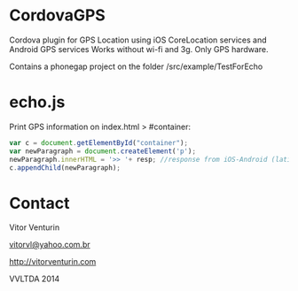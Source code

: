 CordovaGPS
==========

Cordova plugin for GPS Location using iOS CoreLocation services and Android GPS services 
Works without wi-fi and 3g. Only GPS hardware.


Contains a phonegap project on the folder /src/example/TestForEcho


echo.js
=======

Print GPS information on index.html > #container:


```javascript
var c = document.getElementById("container");
var newParagraph = document.createElement('p');
newParagraph.innerHTML = '>> '+ resp; //response from iOS-Android (latitude,longitude)
c.appendChild(newParagraph);
```

Contact 
=======

Vitor Venturin


vitorvl@yahoo.com.br


http://vitorventurin.com


VVLTDA 2014